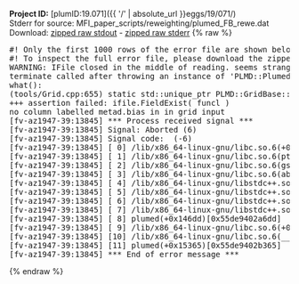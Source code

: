 **Project ID:** [plumID:19.071]({{ '/' | absolute_url }}eggs/19/071/)  
Stderr for source:  MFI_paper_scripts/reweighting/plumed_FB_rewe.dat   
Download: [zipped raw stdout](plumed_FB_rewe.dat.plumed.stdout.txt.zip) - [zipped raw stderr](plumed_FB_rewe.dat.plumed.stderr.txt.zip) 
{% raw %}
<pre>
#! Only the first 1000 rows of the error file are shown below
#! To inspect the full error file, please download the zipped raw stderr file above
WARNING: IFile closed in the middle of reading. seems strange!
terminate called after throwing an instance of 'PLMD::Plumed::ExceptionError'
what():
(tools/Grid.cpp:655) static std::unique_ptr<PLMD::GridBase> PLMD::GridBase::create(const std::string&, const std::vector<PLMD::Value*>&, PLMD::IFile&, bool, bool, bool)
+++ assertion failed: ifile.FieldExist( funcl )
no column labelled metad.bias in in grid input
[fv-az1947-39:13845] *** Process received signal ***
[fv-az1947-39:13845] Signal: Aborted (6)
[fv-az1947-39:13845] Signal code:  (-6)
[fv-az1947-39:13845] [ 0] /lib/x86_64-linux-gnu/libc.so.6(+0x45330)[0x7f3723e45330]
[fv-az1947-39:13845] [ 1] /lib/x86_64-linux-gnu/libc.so.6(pthread_kill+0x11c)[0x7f3723e9eb2c]
[fv-az1947-39:13845] [ 2] /lib/x86_64-linux-gnu/libc.so.6(gsignal+0x1e)[0x7f3723e4527e]
[fv-az1947-39:13845] [ 3] /lib/x86_64-linux-gnu/libc.so.6(abort+0xdf)[0x7f3723e288ff]
[fv-az1947-39:13845] [ 4] /lib/x86_64-linux-gnu/libstdc++.so.6(+0xa5ff5)[0x7f37242a5ff5]
[fv-az1947-39:13845] [ 5] /lib/x86_64-linux-gnu/libstdc++.so.6(+0xbb0da)[0x7f37242bb0da]
[fv-az1947-39:13845] [ 6] /lib/x86_64-linux-gnu/libstdc++.so.6(_ZSt10unexpectedv+0x0)[0x7f37242a5a55]
[fv-az1947-39:13845] [ 7] /lib/x86_64-linux-gnu/libstdc++.so.6(+0xa5a6f)[0x7f37242a5a6f]
[fv-az1947-39:13845] [ 8] plumed(+0x146dd)[0x55de9402a6dd]
[fv-az1947-39:13845] [ 9] /lib/x86_64-linux-gnu/libc.so.6(+0x2a1ca)[0x7f3723e2a1ca]
[fv-az1947-39:13845] [10] /lib/x86_64-linux-gnu/libc.so.6(__libc_start_main+0x8b)[0x7f3723e2a28b]
[fv-az1947-39:13845] [11] plumed(+0x15365)[0x55de9402b365]
[fv-az1947-39:13845] *** End of error message ***
</pre>
{% endraw %}
